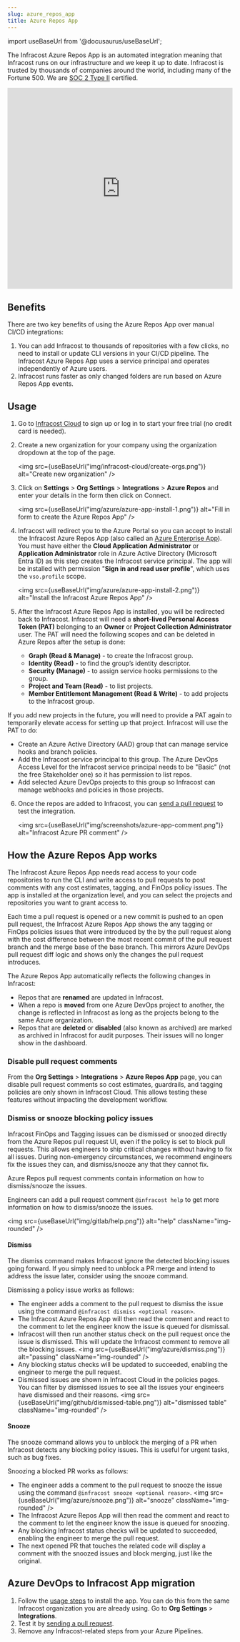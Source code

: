 ```yaml
---
slug: azure_repos_app
title: Azure Repos App
---
```


import useBaseUrl from '@docusaurus/useBaseUrl';

The Infracost Azure Repos App is an automated integration meaning that Infracost runs on our infrastructure and we keep it up to date. Infracost is trusted by thousands of companies around the world, including many of the Fortune 500. We are <a href="https://www.infracost.io/security/" target="_self" rel="">SOC 2 Type II</a> certified.

<iframe width="100%" height="450" src="https://www.loom.com/embed/c01e93a940524da6a1f221083592f77b?sid=802ceb07-c4bc-4a6e-bca2-bd360f61f350" frameborder="0" webkitallowfullscreen mozallowfullscreen allowFullScreen={true}></iframe>

## Benefits

There are two key benefits of using the Azure Repos App over manual CI/CD integrations:
1. You can add Infracost to thousands of repositories with a few clicks, no need to install or update CLI versions in your CI/CD pipeline. The Infracost Azure Repos App uses a service principal and operates independently of Azure users.
2. Infracost runs faster as only changed folders are run based on Azure Repos App events.

## Usage

1. Go to [Infracost Cloud](https://dashboard.infracost.io) to sign up or log in to start your free trial (no credit card is needed).

2. Create a new organization for your company using the organization dropdown at the top of the page.

   <img src={useBaseUrl("img/infracost-cloud/create-orgs.png")} alt="Create new organization" />

3. Click on **Settings** > **Org Settings** > **Integrations** > **Azure Repos** and enter your details in the form then click on Connect.
   
   <img src={useBaseUrl("img/azure/azure-app-install-1.png")} alt="Fill in form to create the Azure Repos App" />

4. Infracost will redirect you to the Azure Portal so you can accept to install the Infracost Azure Repos App (also called an <a href="https://learn.microsoft.com/en-us/entra/identity/enterprise-apps/add-application-portal">Azure Enterprise App</a>). You must have either the **Cloud Application Administrator** or **Application Administrator** role in Azure Active Directory (Microsoft Entra ID) as this step creates the Infracost service principal. The app will be installed with permission "**Sign in and read user profile**", which uses the `vso.profile` scope.

   <img src={useBaseUrl("img/azure/azure-app-install-2.png")} alt="Install the Infracost Azure Repos App" />

5. After the Infracost Azure Repos App is installed, you will be redirected back to Infracost. Infracost will need a **short-lived Personal Access Token (PAT)** belonging to an **Owner** or **Project Collection Administrator** user. The PAT will need the following scopes and can be deleted in Azure Repos after the setup is done:

   - **Graph (Read & Manage)** - to create the Infracost group.
   - **Identity (Read)** - to find the group’s identity descriptor.
   - **Security (Manage)** - to assign service hooks permissions to the group.
   - **Project and Team (Read)** - to list projects.
   - **Member Entitlement Management (Read & Write)** - to add projects to the Infracost group.

  If you add new projects in the future, you will need to provide a PAT again to temporarily elevate access for setting up that project. Infracost will use the PAT to do: 
   - Create an Azure Active Directory (AAD) group that can manage service hooks and branch policies.
   - Add the Infracost service principal to this group. The Azure DevOps Access Level for the Infracost service principal needs to be "Basic" (not the free Stakeholder one) so it has permission to list repos.
   - Add selected Azure DevOps projects to this group so Infracost can manage webhooks and policies in those projects.

6. Once the repos are added to Infracost, you can [send a pull request](/docs/infracost_cloud/get_started/#4-send-a-pull-request) to test the integration.

   <img src={useBaseUrl("img/screenshots/azure-app-comment.png")} alt="Infracost Azure PR comment" />

## How the Azure Repos App works

The Infracost Azure Repos App needs read access to your code repositories to run the CLI and write access to pull requests to post comments with any cost estimates, tagging, and FinOps policy issues. The app is installed at the organization level, and you can select the projects and repositories you want to grant access to.

Each time a pull request is opened or a new commit is pushed to an open pull request, the Infracost Azure Repos App shows the any tagging or FinOps policies issues that were introduced by the by the pull request along with the cost difference between the most recent commit of the pull request branch and the merge base of the base branch. This mirrors Azure DevOps pull request diff logic and shows only the changes the pull request introduces.

The Azure Repos App automatically reflects the following changes in Infracost:
- Repos that are **renamed** are updated in Infracost.
- When a repo is **moved** from one Azure DevOps project to another, the change is reflected in Infracost as long as the projects belong to the same Azure organization.
- Repos that are **deleted** or **disabled** (also known as archived) are marked as archived in Infracost for audit purposes. Their issues will no longer show in the dashboard.

### Disable pull request comments

From the **Org Settings** > **Integrations** > **Azure Repos App** page, you can disable pull request comments so cost estimates, guardrails, and tagging policies are only shown in Infracost Cloud. This allows testing these features without impacting the development workflow.

### Dismiss or snooze blocking policy issues

Infracost FinOps and Tagging issues can be dismissed or snoozed directly from the Azure Repos pull request UI, even if the policy is set to block pull requests. This allows engineers to ship critical changes without having to fix all issues. During non-emergency circumstances, we recommend engineers fix the issues they can, and dismiss/snooze any that they cannot fix.

Azure Repos pull request comments contain information on how to dismiss/snooze the issues.

Engineers can add a pull request comment `@infracost help` to get more information on how to dismiss/snooze the issues.

<img src={useBaseUrl("img/gitlab/help.png")} alt="help" className="img-rounded" />

#### Dismiss

The dismiss command makes Infracost ignore the detected blocking issues going forward. If you simply need to unblock a PR merge and intend to address the issue later, consider using the snooze command.

Dismissing a policy issue works as follows:
- The engineer adds a comment to the pull request to dismiss the issue using the command `@infracost dismiss <optional reason>`.
- The Infracost Azure Repos App will then read the comment and react to the comment to let the engineer know the issue is queued for dismissal.
- Infracost will then run another status check on the pull request once the issue is dismissed. This will update the Infracost comment to remove all the blocking issues.
  <img src={useBaseUrl("img/azure/dismiss.png")} alt="passing" className="img-rounded" />
- Any blocking status checks will be updated to succeeded, enabling the engineer to merge the pull request.
- Dismissed issues are shown in Infracost Cloud in the policies pages. You can filter by dismissed issues to see all the issues your engineers have dismissed and their reasons.
  <img src={useBaseUrl("img/github/dismissed-table.png")} alt="dismissed table" className="img-rounded" />  

#### Snooze

The snooze command allows you to unblock the merging of a PR when Infracost detects any blocking policy issues. This is useful for urgent tasks, such as bug fixes.

Snoozing a blocked PR works as follows:
- The engineer adds a comment to the pull request to snooze the issue using the command `@infracost snooze <optional reason>`.
  <img src={useBaseUrl("img/azure/snooze.png")} alt="snooze" className="img-rounded" />
- The Infracost Azure Repos App will then read the comment and react to the comment to let the engineer know the issue is queued for snoozing.
- Any blocking Infracost status checks will be updated to succeeded, enabling the engineer to merge the pull request.
- The next opened PR that touches the related code will display a comment with the snoozed issues and block merging, just like the original.

## Azure DevOps to Infracost App migration

1. Follow the [usage steps](#usage) to install the app. You can do this from the same Infracost organization you are already using. Go to **Org Settings** > **Integrations**.
2. Test it by [sending a pull request](/docs/infracost_cloud/get_started/#4-send-a-pull-request).
3. Remove any Infracost-related steps from your Azure Pipelines.
